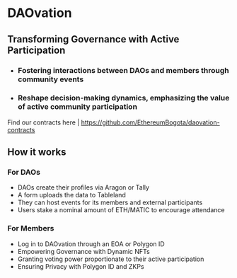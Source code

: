 # DAOvation

## Transforming Governance with Active Participation

* ### Fostering interactions between DAOs and members through community events
* ### Reshape decision-making dynamics, emphasizing the value of active community participation

Find our contracts here | https://github.com/EthereumBogota/daovation-contracts

## How it works

### For DAOs

* DAOs create their profiles via Aragon or Tally
* A form uploads the data to Tableland
* They can host events for its members and external participants
* Users stake a nominal amount of ETH/MATIC to encourage attendance 

### For Members


* Log in to DAOvation through an EOA or Polygon ID
* Empowering Governance with Dynamic NFTs
* Granting voting power proportionate to their active participation
* Ensuring Privacy with Polygon ID and ZKPs


